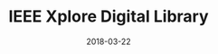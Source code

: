 ---
layout: site
title: "IEEE Xplore Digital Library"
date: 2018-03-22
categories: [education]
version: 1.5.11
major: 1
minor: 5
patch: 11
slug: ieee-xplore-digital-library
link: http://ieeexplore.ieee.org/Xplore/home.jsp
submitter: lpolepeddi
permalink: /sites/:slug
---